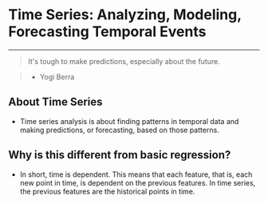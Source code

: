 # Time Series: Analyzing, Modeling, Forecasting Temporal Events
***
> It's tough to make predictions, especially about the future.

> - Yogi Berra

## About Time Series
- Time series analysis is about finding patterns in temporal data and making predictions, or forecasting, based on those patterns.

## Why is this different from basic regression? 
- In short, time is dependent. This means that each feature, that is, each new point in time, is dependent on the previous features. In time series, the previous features are the historical points in time.

